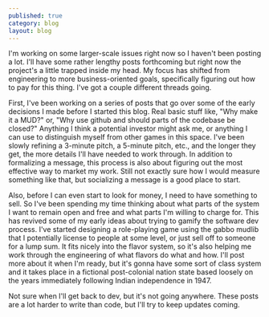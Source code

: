 ```yaml
---
published: true
category: blog
layout: blog
---
```

I'm working on some larger-scale issues right now so I haven't been posting a lot. I'll have some rather lengthy posts forthcoming but right now the project's a little trapped inside my head. My focus has shifted from engineering to more business-oriented goals, specifically figuring out how to pay for this thing. I've got a couple different threads going. 

First, I've been working on a series of posts that go over some of the early decisions I made before I started this blog. Real basic stuff like, "Why make it a MUD?" or, "Why use github and should parts of the codebase be closed?" Anything I think a potential investor might ask me, or anything I can use to distinguish myself from other games in this space. I've been slowly refining a 3-minute pitch, a 5-minute pitch, etc., and the longer they get, the more details I'll have needed to work through. In addition to formalizing a message, this process is also about figuring out the most effective way to market my work. Still not exactly sure how I would measure something like that, but socializing a message is a good place to start.

Also, before I can even start to look for money, I need to have something to sell. So I've been spending my time thinking about what parts of the system I want to remain open and free and what parts I'm willing to charge for. This has revived some of my early ideas about trying to gamify the software dev process. I've started designing a role-playing game using the gabbo mudlib that I potentially license to people at some level, or just sell off to someone for a lump sum. It fits nicely into the flavor system, so it's also helping me work through the engineering of what flavors do what and how. I'll post more about it when I'm ready, but it's gonna have some sort of class system and it takes place in a fictional post-colonial nation state based loosely on the years immediately following Indian independence in 1947.

Not sure when I'll get back to dev, but it's not going anywhere. These posts are a lot harder to write than code, but I'll try to keep updates coming.
